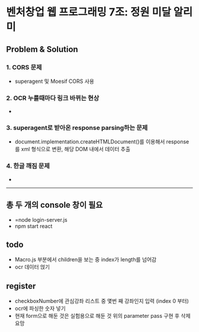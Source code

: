 # 벤처창업 웹 프로그래밍 7조: 정원 미달 알리미

## Problem & Solution

### 1. CORS 문제 
- superagent 및 Moesif CORS 사용

### 2. OCR 누를때마다 링크 바뀌는 현상
- 

### 3. superagent로 받아온 response parsing하는 문제
- document.implementation.createHTMLDocument()를 이용해서 response를 xml 형식으로 변환, 해당 DOM 내에서 데이터 추출

### 4. 한글 깨짐 문제
-


***

## 총 두 개의 console 창이 필요
- =node login-server.js
- npm start react

## todo
- Macro.js 부분에서 children을 보는 중 index가 length를 넘어감
- ocr 데이터 얹기

## register 
- checkboxNumber에 관심강좌 리스트 중 몇번 째 강좌인지 입력 (index 0 부터)
- ocr에 파싱한 숫자 넣기
- 현재 form으로 해둔 것은 실험용으로 해둔 것 위의 parameter pass 구현 후 삭제 요망
